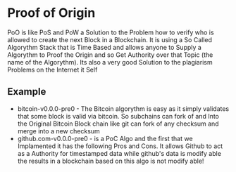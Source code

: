 # Proof of Origin
PoO is like PoS and PoW a Solution to the Problem how to verify who is allowed to create the next Block in a Blockchain.
It is using a So Called Algorythm Stack that is Time Based and allows anyone to Supply a Algorythm to Proof the Origin and 
so Get Authority over that Topic (the name of the Algorythm). Its also a very good Solution to the plagiarism Problems 
on the Internet it Self

## Example
- bitcoin-v0.0.0-pre0 - The Bitcoin algorythm is easy as it simply validates that some block is valid via bitcoin. 
So subchains can fork of and Into the Original Bitcoin Block chain like git can fork of any checksum and merge into a new checksum
- github.com-v0.0.0-pre0 - is a PoC Algo and the first that we Implamented it has the following Pros and Cons. It allows Github 
to act as a Authority for timestamped data while github's data is modify able the results in a blockchain based on this algo 
is not modify able!

